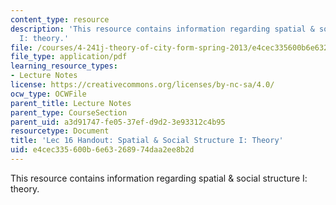 ```yaml
---
content_type: resource
description: 'This resource contains information regarding spatial & social structure
  I: theory.'
file: /courses/4-241j-theory-of-city-form-spring-2013/e4cec335600b6e63268974daa2ee8b2d_MIT4_241JS13_handout16.pdf
file_type: application/pdf
learning_resource_types:
- Lecture Notes
license: https://creativecommons.org/licenses/by-nc-sa/4.0/
ocw_type: OCWFile
parent_title: Lecture Notes
parent_type: CourseSection
parent_uid: a3d91747-fe05-37ef-d9d2-3e93312c4b95
resourcetype: Document
title: 'Lec 16 Handout: Spatial & Social Structure I: Theory'
uid: e4cec335-600b-6e63-2689-74daa2ee8b2d
---
```

This resource contains information regarding spatial & social structure I: theory.